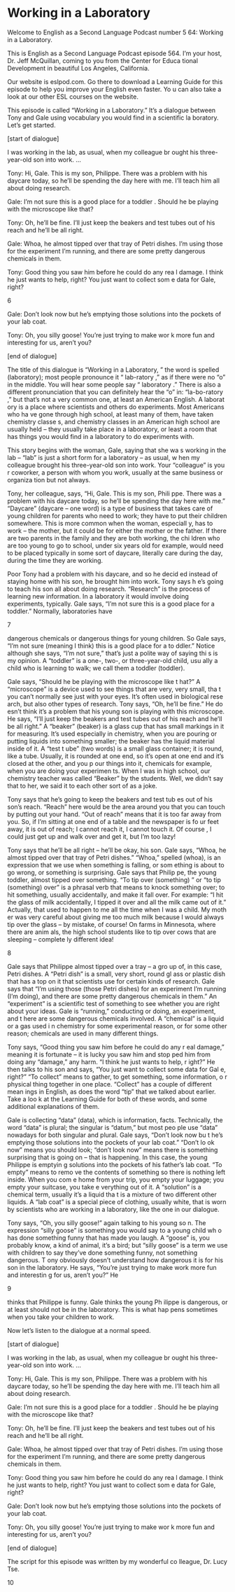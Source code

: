 # Working in a Laboratory

Welcome to English as a Second Language Podcast number 5 64: Working in a Laboratory.

This is English as a Second Language Podcast episode 564.  I’m your host, Dr. Jeff McQuillan, coming to you from the Center for Educa tional Development in beautiful Los Angeles, California.

Our website is eslpod.com.  Go there to download a Learning Guide for this episode to help you improve your English even faster.  Yo u can also take a look at our other ESL courses on the website.

This episode is called “Working in a Laboratory.”  It’s a dialogue between Tony and Gale using vocabulary you would find in a scientific la boratory.  Let’s get started.

[start of dialogue]

I was working in the lab, as usual, when my colleague br ought his three-year-old son into work. …

Tony:  Hi, Gale.  This is my son, Philippe.  There was a problem with his daycare today, so he’ll be spending the day here with me.  I’ll  teach him all about doing research.

Gale:  I’m not sure this is a good place for a toddler .  Should he be playing with the microscope like that?

Tony:  Oh, he’ll be fine.  I’ll just keep the beakers and test tubes out of his reach and he’ll be all right.

Gale:  Whoa, he almost tipped over that tray of Petri  dishes.  I’m using those for the experiment I’m running, and there are some pretty dangerous chemicals in them.

Tony:  Good thing you saw him before he could do any rea l damage.  I think he just wants to help, right?  You just want to collect som e data for Gale, right?

6

Gale:  Don’t look now but he’s emptying those solutions into the pockets of your lab coat.

Tony:  Oh, you silly goose!  You’re just trying to make wor k more fun and interesting for us, aren’t you?

[end of dialogue]

The title of this dialogue is “Working in a Laboratory, ” the word is spelled (laboratory); most people pronounce it “ lab-ratory ,” as if there were no “o” in the middle.  You will hear some people say “ laboratory .”  There is also a different pronunciation that you can definitely hear the “o” in: “la-bo-ratory ,” but that’s not a very common one, at least an American English.  A laborat ory is a place where scientists and others do experiments.  Most Americans who ha ve gone through high school, at least many of them, have taken chemistry classe s, and chemistry classes in an American high school are usually held – they usually take place in a laboratory, or least a room that has things you would  find in a laboratory to do experiments with.

This story begins with the woman, Gale, saying that she wa s working in the lab – “lab” is just a short form for a laboratory – as usual, w hen my colleague brought his three-year-old son into work.  Your “colleague” is you r coworker, a person with whom you work, usually at the same business or organiza tion but not always.

Tony, her colleague, says, “Hi, Gale.  This is my son, Phili ppe.  There was a problem with his daycare today, so he’ll be spending the day here with me.” “Daycare”  (daycare – one word) is a type of business that takes care of young children for parents who need to work; they have to put their children somewhere.  This is more common when the woman, especiall y, has to work – the mother, but it could be for either the mother or  the father.  If there are two parents in the family and they are both working, the chi ldren who are too young to go to school, under six years old for example, would need to be placed typically in some sort of daycare, literally care during the day, during the time they are working.

Poor Tony had a problem with his daycare, and so he decid ed instead of staying home with his son, he brought him into work.  Tony says h e’s going to teach his son all about doing research.  “Research” is the process of  learning new information.  In a laboratory it would involve doing experiments, typically.  Gale says, “I’m not sure this is a good place for a toddler.”  Normally, laboratories have

7

dangerous chemicals or dangerous things for young children.   So Gale says, “I’m not sure (meaning I think) this is a good place for a to ddler.”  Notice although she says, “I’m not sure,” that’s just a polite way of saying thi s is my opinion.  A “toddler” is a one-, two-, or three-year-old child, usu ally a child who is learning to walk; we call them a toddler (toddler).

Gale says, “Should he be playing with the microscope like t hat?”  A “microscope” is a device used to see things that are very, very small, tha t you can’t normally see just with your eyes.  It’s often used in biological rese arch, but also other types of research.  Tony says, “Oh, he’ll be fine.”  He do esn’t think it’s a problem that his young son is playing with this microscope.  He says, “I’ll just keep the beakers and test tubes out of his reach and he’ll be all right.”  A “beaker” (beaker) is a glass cup that has small markings in it for measuring.   It’s used especially in chemistry, when you are pouring or putting liquids into something smaller; the beaker has the liquid material inside of it.  A “test t ube” (two words) is a small glass container; it is round, like a tube.  Usually, it is rounded at one end, so it’s open at one end and it’s closed at the other, and you p our things into it, chemicals for example, when you are doing your experimen ts.  When I was in high school, our chemistry teacher was called “Beaker” by the  students.  Well, we didn’t say that to her, we said it to each other sort of  as a joke.

Tony says that he’s going to keep the beakers and test tub es out of his son’s reach.  “Reach” here would be the area around you that  you can touch by putting out your hand.  “Out of reach” means that it is too far  away from you.  So, if I’m sitting at one end of a table and the newspaper is fo ur feet away, it is out of reach; I cannot reach it, I cannot touch it.  Of course , I could just get up and walk over and get it, but I’m too lazy!

Tony says that he’ll be all right – he’ll be okay, his son.   Gale says, “Whoa, he almost tipped over that tray of Petri dishes.”  “Whoa,” spelled (whoa), is an expression that we use when something is falling, or som ething is about to go wrong, or something is surprising.  Gale says that Philip pe, the young toddler, almost tipped over something.  “To tip over (something) ” or “to tip (something) over” is a phrasal verb that means to knock something over;  to hit something, usually accidentally, and make it fall over.  For example: “I hit the glass of milk accidentally, I tipped it over and all the milk came out  of it.”  Actually, that used to happen to me all the time when I was a child.  My moth er was very careful about giving me too much milk because I would always tip over the  glass – by mistake, of course!  On farms in Minnesota, where there are anim als, the high school students like to tip over cows that are sleeping – complete ly different idea!

8

Gale says that Philippe almost tipped over a tray – a gro up of, in this case, Petri dishes.  A “Petri dish” is a small, very short, round gl ass or plastic dish that has a top on it that scientists use for certain kinds of research.   Gale says that “I’m using those (those Petri dishes) for an experiment I’m running (I’m doing), and there are some pretty dangerous chemicals in them.”  An “experiment” is a scientific test of something to see whether you are right  about your ideas.  Gale is “running,” conducting or doing, an experiment, and t here are some dangerous chemicals involved.  A “chemical” is a liquid or a gas used i n chemistry for some experimental reason, or for some other reason; chemicals are used in many different things.

Tony says, “Good thing you saw him before he could do any r eal damage,” meaning it is fortunate – it is lucky you saw him and stop ped him from doing any “damage,” any harm.  “I think he just wants to help, r ight?”  He then talks to his son and says, “You just want to collect some data for Gal e, right?”  “To collect” means to gather, to get something, some information, o r physical thing together in one place.  “Collect” has a couple of different mean ings in English, as does the word “tip” that we talked about earlier.  Take a loo k at the Learning Guide for both of these words, and some additional explanations of  them.

Gale is collecting “data” (data), which is information,  facts.  Technically, the word “data” is plural; the singular is “datum,” but most peo ple use “data” nowadays for both singular and plural.  Gale says, “Don’t look now bu t he’s emptying those solutions into the pockets of your lab coat.”  “Don’t lo ok now” means you should look; “don’t look now” means there is something surprising  that is going on – that is happening.  In this case, the young Philippe is emptyin g solutions into the pockets of his father’s lab coat.  “To empty” means to remo ve the contents of something so there is nothing left inside.  When you com e home from your trip, you empty your luggage; you empty your suitcase, you take e verything out of it. A “solution” is a chemical term, usually it’s a liquid tha t is a mixture of two different other liquids.  A “lab coat” is a special piece  of clothing, usually white, that is worn by scientists who are working in a laboratory,  like the one in our dialogue.

Tony says, “Oh, you silly goose!” again talking to his young so n.  The expression “silly goose” is something you would say to a young child wh o has done something funny that has made you laugh.  A “goose” is, you probably know, a kind of animal, it’s a bird; but “silly goose” is a term we use with children to say they’ve done something funny, not something dangerous.  T ony obviously doesn’t understand how dangerous it is for his son in the laboratory.  He says, “You’re just trying to make work more fun and interestin g for us, aren’t you?”  He

9

thinks that Philippe is funny.  Gale thinks the young Ph ilippe is dangerous, or at least should not be in the laboratory.  This is what hap pens sometimes when you take your children to work.

Now let’s listen to the dialogue at a normal speed.

[start of dialogue]

I was working in the lab, as usual, when my colleague br ought his three-year-old son into work. …

Tony:  Hi, Gale.  This is my son, Philippe.  There was a problem with his daycare today, so he’ll be spending the day here with me.  I’ll  teach him all about doing research.

Gale:  I’m not sure this is a good place for a toddler .  Should he be playing with the microscope like that?

Tony:  Oh, he’ll be fine.  I’ll just keep the beakers and test tubes out of his reach and he’ll be all right.

Gale:  Whoa, he almost tipped over that tray of Petri  dishes.  I’m using those for the experiment I’m running, and there are some pretty dangerous chemicals in them.

Tony:  Good thing you saw him before he could do any rea l damage.  I think he just wants to help, right?  You just want to collect som e data for Gale, right?

Gale:  Don’t look now but he’s emptying those solutions into the pockets of your lab coat.

Tony:  Oh, you silly goose!  You’re just trying to make wor k more fun and interesting for us, aren’t you?

[end of dialogue]

The script for this episode was written by my wonderful co lleague, Dr. Lucy Tse.



10



